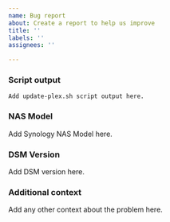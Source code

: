 ```yaml
---
name: Bug report
about: Create a report to help us improve
title: ''
labels: ''
assignees: ''

---
```


### Script output
```
Add update-plex.sh script output here.
```

### NAS Model
Add Synology NAS Model here.

### DSM Version
Add DSM version here.

### Additional context
Add any other context about the problem here.
